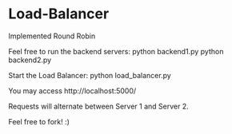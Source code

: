 # Load-Balancer
Implemented Round Robin

Feel free to run the backend servers:
python backend1.py
python backend2.py

Start the Load Balancer:
python load_balancer.py

You may access http://localhost:5000/

Requests will alternate between Server 1 and Server 2. 

Feel free to fork! :)
